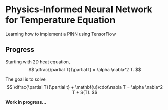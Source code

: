 # Physics-Informed Neural Network for Temperature Equation

Learning how to implement a PINN using TensorFlow

## Progress
Starting with 2D heat equation,
$$
\dfrac{\partial T}{\partial t} = \alpha \nabla^2 T.
$$

The goal is to solve
$$
\dfrac{\partial T}{\partial t} + \mathbf{u}\cdot\nabla T = \alpha \nabla^2 T + S(T).
$$

**Work in progress...**

